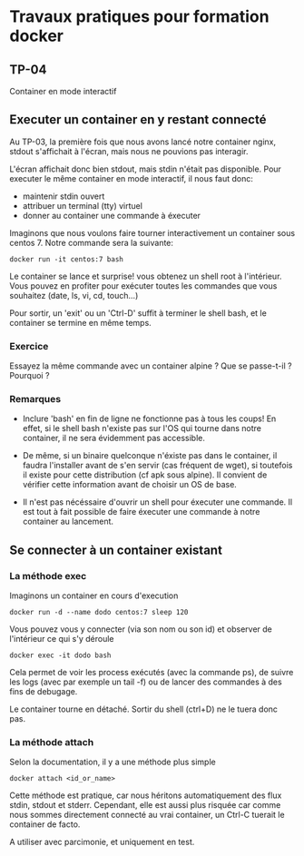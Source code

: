 # Travaux pratiques pour formation docker

## TP-04
Container en mode interactif


## Executer un container en y restant connecté
Au TP-03, la première fois que nous avons lancé notre container nginx, stdout s'affichait à l'écran, mais nous ne pouvions pas interagir.

L'écran affichait donc bien stdout, mais stdin n'était pas disponible. Pour executer le même container en mode interactif, il nous faut donc:

- maintenir stdin ouvert
- attribuer un terminal (tty) virtuel
- donner au container une commande à éxecuter

Imaginons que nous voulons faire tourner interactivement un container sous centos 7. 
Notre commande sera la suivante:
```
docker run -it centos:7 bash
```

Le container se lance et surprise! vous obtenez un shell root à l'intérieur. Vous pouvez en profiter pour exécuter toutes les commandes que vous souhaitez (date, ls, vi, cd, touch...)

Pour sortir, un 'exit' ou un 'Ctrl-D' suffit à terminer le shell bash, et le container se termine en même temps.

### Exercice

Essayez la même commande avec un container alpine ? 
Que se passe-t-il ?
Pourquoi ?


### Remarques
- Inclure 'bash' en fin de ligne ne fonctionne pas à tous les coups! En effet, si le shell bash n'existe pas sur l'OS qui tourne dans notre container, il ne sera évidemment pas accessible.

- De même, si un binaire quelconque n'éxiste pas dans le container, il faudra l'installer avant de s'en servir (cas fréquent de wget), si toutefois il existe pour cette distribution (cf apk sous alpine). Il convient de vérifier cette information avant de choisir un OS de base.

- Il n'est pas nécéssaire d'ouvrir un shell pour éxecuter une commande. Il est tout à fait possible de faire éxecuter une commande à notre container au lancement.


## Se connecter à un container existant

### La méthode exec
Imaginons un container en cours d'execution
```
docker run -d --name dodo centos:7 sleep 120
```

Vous pouvez vous y connecter (via son nom ou son id) et observer de l'intérieur ce qui s'y déroule
```
docker exec -it dodo bash
```

Cela permet de voir les process exécutés (avec la commande ps), de suivre les logs (avec par exemple un tail -f) ou de lancer des commandes à des fins de debugage.

Le container tourne en détaché. Sortir du shell (ctrl+D) ne le tuera donc pas.


### La méthode attach
Selon la documentation, il y a une méthode plus simple
```
docker attach <id_or_name>
```

Cette méthode est pratique, car nous héritons automatiquement des flux stdin, stdout et stderr.
Cependant, elle est aussi plus risquée car comme nous sommes directement connecté au vrai container, un Ctrl-C tuerait le container de facto.

A utiliser avec parcimonie, et uniquement en test.